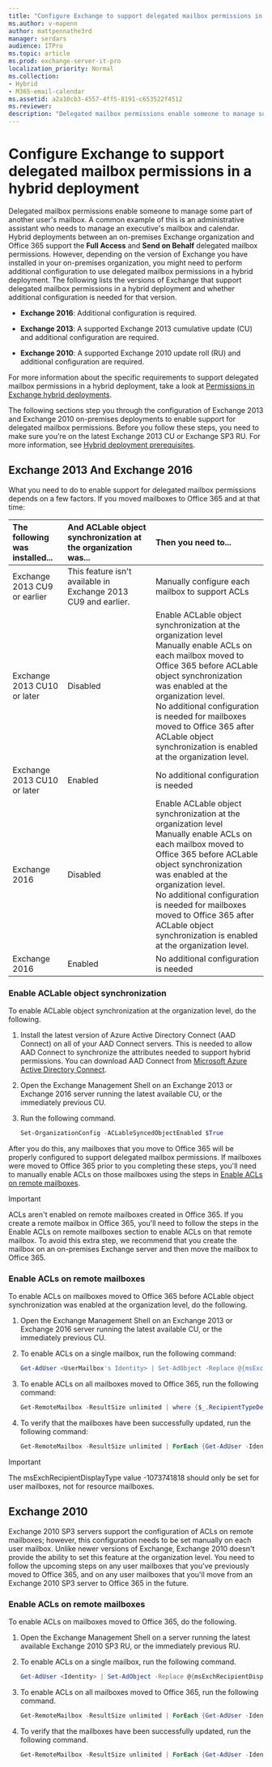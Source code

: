 ```yaml
---
title: "Configure Exchange to support delegated mailbox permissions in a hybrid deployment"
ms.author: v-mapenn
author: mattpennathe3rd
manager: serdars
audience: ITPro
ms.topic: article
ms.prod: exchange-server-it-pro
localization_priority: Normal
ms.collection:
- Hybrid
- M365-email-calendar
ms.assetid: a2a10cb3-4557-4ff5-8191-c653522f4512
ms.reviewer:
description: "Delegated mailbox permissions enable someone to manage some part of another user's mailbox. A common example of this is an administrative assistant who needs to manage an executive's mailbox and calendar. Hybrid deployments between an on-premises Exchange organization and Office 365 support the Full Access and Send on Behalf delegated mailbox permissions. However, depending on the version of Exchange you have installed in your on-premises organization, you might need to perform additional configuration to use delegated mailbox permissions in a hybrid deployment. The following lists the versions of Exchange that support delegated mailbox permissions in a hybrid deployment and whether additional configuration is needed for that version."
---
```


# Configure Exchange to support delegated mailbox permissions in a hybrid deployment

Delegated mailbox permissions enable someone to manage some part of another user's mailbox. A common example of this is an administrative assistant who needs to manage an executive's mailbox and calendar. Hybrid deployments between an on-premises Exchange organization and Office 365 support the **Full Access** and **Send on Behalf** delegated mailbox permissions. However, depending on the version of Exchange you have installed in your on-premises organization, you might need to perform additional configuration to use delegated mailbox permissions in a hybrid deployment. The following lists the versions of Exchange that support delegated mailbox permissions in a hybrid deployment and whether additional configuration is needed for that version.

- **Exchange 2016**: Additional configuration is required.

- **Exchange 2013**: A supported Exchange 2013 cumulative update (CU) and additional configuration are required.

- **Exchange 2010**: A supported Exchange 2010 update roll (RU) and additional configuration are required.

For more information about the specific requirements to support delegated mailbox permissions in a hybrid deployment, take a look at [Permissions in Exchange hybrid deployments](../permissions.md).

The following sections step you through the configuration of Exchange 2013 and Exchange 2010 on-premises deployments to enable support for delegated mailbox permissions. Before you follow these steps, you need to make sure you're on the latest Exchange 2013 CU or Exchange SP3 RU. For more information, see [Hybrid deployment prerequisites](../hybrid-deployment-prerequisites.md).

## Exchange 2013 And Exchange 2016

What you need to do to enable support for delegated mailbox permissions depends on a few factors. If you moved mailboxes to Office 365 and at that time:

|**The following was installed...**|**And ACLable object synchronization at the organization was...**|**Then you need to...**|
|:-----|:-----|:-----|
|Exchange 2013 CU9 or earlier|This feature isn't available in Exchange 2013 CU9 and earlier.|Manually configure each mailbox to support ACLs|
|Exchange 2013 CU10 or later|Disabled|Enable ACLable object synchronization at the organization level <br/> Manually enable ACLs on each mailbox moved to Office 365 before ACLable object synchronization was enabled at the organization level. <br/> No additional configuration is needed for mailboxes moved to Office 365 after ACLable object synchronization is enabled at the organization level.|
|Exchange 2013 CU10 or later|Enabled|No additional configuration is needed|
|Exchange 2016|Disabled|Enable ACLable object synchronization at the organization level <br/> Manually enable ACLs on each mailbox moved to Office 365 before ACLable object synchronization was enabled at the organization level. <br/> No additional configuration is needed for mailboxes moved to Office 365 after ACLable object synchronization is enabled at the organization level.|
|Exchange 2016|Enabled|No additional configuration is needed|

### Enable ACLable object synchronization

To enable ACLable object synchronization at the organization level, do the following.

1. Install the latest version of Azure Active Directory Connect (AAD Connect) on all of your AAD Connect servers. This is needed to allow AAD Connect to synchronize the attributes needed to support hybrid permissions. You can download AAD Connect from [Microsoft Azure Active Directory Connect](https://go.microsoft.com/fwlink/p/?LinkID=510956).

2. Open the Exchange Management Shell on an Exchange 2013 or Exchange 2016 server running the latest available CU, or the immediately previous CU.

3. Run the following command.

   ```PowerShell
   Set-OrganizationConfig -ACLableSyncedObjectEnabled $True
   ```

After you do this, any mailboxes that you move to Office 365 will be properly configured to support delegated mailbox permissions. If mailboxes were moved to Office 365 prior to you completing these steps, you'll need to manually enable ACLs on those mailboxes using the steps in [Enable ACLs on remote mailboxes](#enable-acls-on-remote-mailboxes).

> [!IMPORTANT]
> ACLs aren't enabled on remote mailboxes created in Office 365. If you create a remote mailbox in Office 365, you'll need to follow the steps in the Enable ACLs on remote mailboxes section to enable ACLs on that remote mailbox. To avoid this extra step, we recommend that you create the mailbox on an on-premises Exchange server and then move the mailbox to Office 365.

### Enable ACLs on remote mailboxes

To enable ACLs on mailboxes moved to Office 365 before ACLable object synchronization was enabled at the organization level, do the following.

1. Open the Exchange Management Shell on an Exchange 2013 or Exchange 2016 server running the latest available CU, or the immediately previous CU.

2. To enable ACLs on a single mailbox, run the following command:

   ```PowerShell
   Get-AdUser <UserMailbox's Identity> | Set-AdObject -Replace @{msExchRecipientDisplayType=-1073741818}
   ```

3. To enable ACLs on all mailboxes moved to Office 365, run the following command:

   ```PowerShell
   Get-RemoteMailbox -ResultSize unlimited | where {$_.RecipientTypeDetails -eq "RemoteUserMailbox"} | foreach {Get-AdUser -Identity $_.Guid | Set-ADObject -Replace @{msExchRecipientDisplayType=-1073741818}}
   ```

4. To verify that the mailboxes have been successfully updated, run the following command:

   ```PowerShell
   Get-RemoteMailbox -ResultSize unlimited | ForEach {Get-AdUser -Identity $_.Guid -Properties msExchRecipientDisplayType | Format-Table DistinguishedName,msExchRecipientDisplayType -Auto}
   ```

> [!IMPORTANT]
> The msExchRecipientDisplayType value -1073741818 should only be set for user mailboxes, not for resource mailboxes.

## Exchange 2010

Exchange 2010 SP3 servers support the configuration of ACLs on remote mailboxes; however, this configuration needs to be set manually on each user mailbox. Unlike newer versions of Exchange, Exchange 2010 doesn't provide the ability to set this feature at the organization level. You need to follow the upcoming steps on any user mailboxes that you've previously moved to Office 365, and on any user mailboxes that you'll move from an Exchange 2010 SP3 server to Office 365 in the future.

### Enable ACLs on remote mailboxes

To enable ACLs on mailboxes moved to Office 365, do the following.

1. Open the Exchange Management Shell on a server running the latest available Exchange 2010 SP3 RU, or the immediately previous RU.

2. To enable ACLs on a single mailbox, run the following command.

   ```PowerShell
   Get-AdUser <Identity> | Set-AdObject -Replace @{msExchRecipientDisplayType=-1073741818}
   ```

3. To enable ACLs on all mailboxes moved to Office 365, run the following command.

   ```PowerShell
   Get-RemoteMailbox -ResultSize unlimited | ForEach {Get-AdUser -Identity $_.Guid | Set-ADObject -Replace @{msExchRecipientDisplayType=-1073741818}}
   ```

4. To verify that the mailboxes have been successfully updated, run the following command.

   ```PowerShell
   Get-RemoteMailbox -ResultSize unlimited | ForEach {Get-AdUser -Identity $_.Guid -Properties msExchRecipientDisplayType | Format-Table DistinguishedName,msExchRecipientDisplayType -Auto}
   ```
